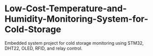 # Low-Cost-Temperature-and-Humidity-Monitoring-System-for-Cold-Storage
Embedded system project for cold storage monitoring using STM32, DHT22, OLED, RFID, and relay control.
